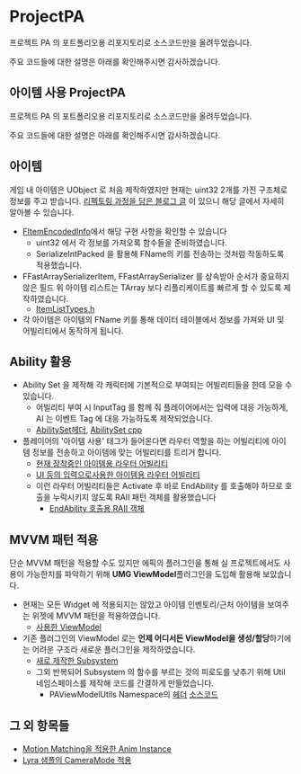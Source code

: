 # ProjectPA

프로젝트 PA 의 포트폴리오용 리포지토리로 소스코드만을 올려두었습니다.

주요 코드들에 대한 설명은 아래를 확인해주시면 감사하겠습니다.

## 아이템 사용 ProjectPA

프로젝트 PA 의 포트폴리오용 리포지토리로 소스코드만을 올려두었습니다.

주요 코드들에 대한 설명은 아래를 확인해주시면 감사하겠습니다.

## 아이템

게임 내 아이템은 UObject 로 처음 제작하였지만 현재는 uint32 2개를 가진 구조체로 정보를 주고 받습니다.
[리펙토링 과정을 담은 블로그 글](https://husk321.tistory.com/472) 이 있으니 해당 글에서 자세히 알아볼 수 있습니다.

- [FItemEncodedInfo](https://github.com/HUSK-321/ProjectPA_Source_0901/blob/main/Generals/PATypes.h)에서 해당 구현 사항을 확인할 수 있습니다
  - uint32 에서 각 정보를 가져오록 함수들을 준비하였습니다.
  - SerializeIntPacked‎ 을 활용해 FName의 키를 전송하는 것처럼 작동하도록 적용했습니다.
- FFastArraySerializerItem, FFastArraySerializer 를 상속받아 순서가 중요하지 않은 필드 위 아이템 리스트는 TArray 보다 리플리케이트를 빠르게 할 수 있도록 제작하였습니다.
  - [ItemListTypes.h](https://github.com/HUSK-321/ProjectPA_Source_0901/blob/main/Items/ItemListTypes.h)
- 각 아이템은 아이템의 FName 키를 통해 데이터 테이블에서 정보를 가져와 UI 및 어빌리티에서 동작하게 됩니다.


## Ability 활용

- Ability Set 을 제작해 각 캐릭터에 기본적으로 부여되는 어빌리티들을 한데 모을 수 있습니다.
  - 어빌리티 부여 시 InputTag 를 함께 줘 플레이어에서는 입력에 대응 가능하게, AI 는 이벤트 Tag 에 대응 가능하도록 제작되었습니다.
  - [AbilitySet헤더](https://github.com/HUSK-321/ProjectPA_Source_0901/blob/main/Abilities/PAAbilitySet.h), [AbilitySet cpp](https://github.com/HUSK-321/ProjectPA_Source_0901/blob/main/Abilities/PAAbilitySet.cpp)
- 플레이어의 '아이템 사용' 태그가 들어온다면 라우터 역할을 하는 어빌리티에 아이템 정보를 전송하고 아이템에 맞는 어빌리티를 트리거 합니다.
  - [현재 장착중인 아이템용 라우터 어빌리티](https://github.com/HUSK-321/ProjectPA_Source_0901/blob/main/Abilities/UseEquippingItemAbility.cpp)
  - [UI 등의 입력으로사용한 아이템용 라우터 어빌리티](https://github.com/HUSK-321/ProjectPA_Source_0901/blob/main/Abilities/DirectUseItemAbility.cpp)
  - 이런 라우터 어빌리티들은 Activate 후 바로 EndAbility 를 호출해야 하므로 호출을 누락시키지 않도록 RAII 패턴 객체를 활용했습니다
    - [EndAbility 호출용 RAII 객체](https://github.com/HUSK-321/ProjectPA_Source_0901/blob/main/Abilities/AbilityObjects/ScopedAbilityEnd.h)
   
## MVVM 패턴 적용
단순 MVVM 패턴을 적용할 수도 있지만 에픽의 플러그인을 통해 실 프로젝트에서도 사용이 가능한지를 파악하기 위해 **UMG ViewModel**플러그인을 도입해 활용해 보았습니다.
- 현재는 모든 Widget 에 적용되지는 않았고 아이템 인벤토리/근처 아이템을 보여주는 위젯에 MVVM 패턴을 적용하였습니다.
   - [사용한 ViewModel](https://github.com/HUSK-321/ProjectPA_Source_0901/blob/main/Widgets/ViewModel/ItemListViewModel.cpp)
- 기존 플러그인의 ViewModel 로는 **언제 어디서든 ViewModel을 생성/할당**하기에는 어려운 구조라 새로운 플러그인을 제작하였습니다.
  - [새로 제작한 Subsystem](https://github.com/HUSK-321/ProjectPA_Source_0901/blob/main/Widgets/SubSystem/PAViewModelSubsystem.cpp)
  - 그외 반복되어 Subsystem 의 함수를 부르는 것의 피로도를 낮추기 위해 Util 네임스페이스를 제작해 코드를 간결하게 만들었습니다.
    - PAViewModelUtils Namespace의 [헤더](https://github.com/HUSK-321/ProjectPA_Source_0901/blob/main/Widgets/SubSystem/PAViewModelUtils.h)  [소스코드](https://github.com/HUSK-321/ProjectPA_Source_0901/blob/main/Widgets/SubSystem/PAViewModelUtils.cpp)

## 그 외 항목들
- [Motion Matching을 적용한 Anim Instance](https://github.com/HUSK-321/ProjectPA_Source_0901/blob/main/Animations/HumanAnimInstanceBase.cpp)
- [Lyra 샘플의 CameraMode 적용](https://github.com/HUSK-321/ProjectPA_Source_0901/blob/main/Camera/CameraMode.h)
